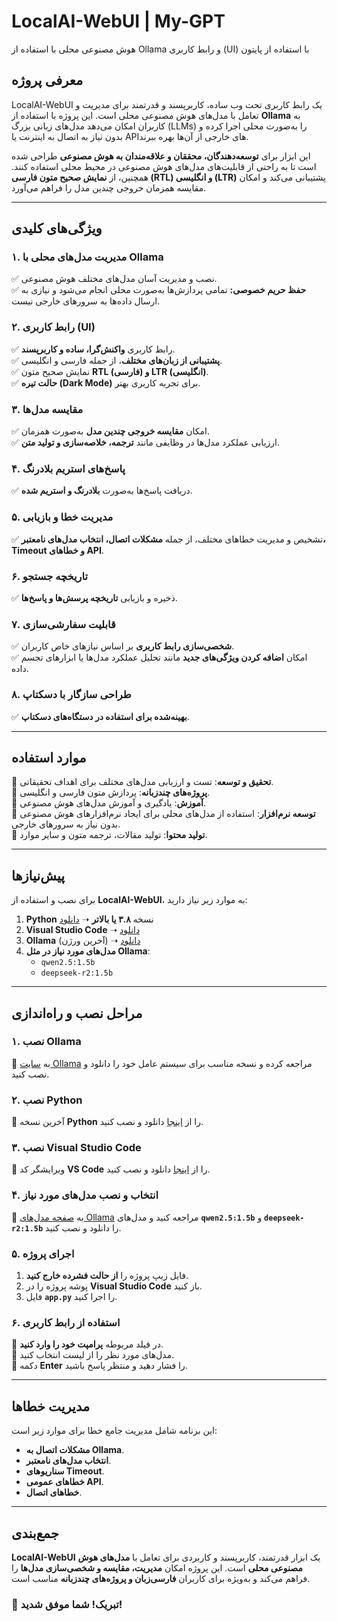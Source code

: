 # LocalAI-WebUI | My-GPT

هوش مصنوعی محلی با استفاده از Ollama و رابط کاربری (UI) با استفاده از پایتون 


## **معرفی پروژه**

LocalAI-WebUI یک رابط کاربری تحت وب ساده، کاربرپسند و قدرتمند برای مدیریت و تعامل با مدل‌های هوش مصنوعی محلی است. این پروژه با استفاده از **Ollama** به کاربران امکان می‌دهد مدل‌های زبانی بزرگ (LLMs) را به‌صورت محلی اجرا کرده و بدون نیاز به اتصال به اینترنت یا APIهای خارجی از آن‌ها بهره ببرند.

این ابزار برای **توسعه‌دهندگان، محققان و علاقه‌مندان به هوش مصنوعی** طراحی شده است تا به راحتی از قابلیت‌های مدل‌های هوش مصنوعی در محیط محلی استفاده کنند. همچنین، از **نمایش صحیح متون فارسی (RTL) و انگلیسی (LTR)** پشتیبانی می‌کند و امکان مقایسه همزمان خروجی چندین مدل را فراهم می‌آورد.

---

## **ویژگی‌های کلیدی**

### **۱. مدیریت مدل‌های محلی با Ollama**
✅ نصب و مدیریت آسان مدل‌های مختلف هوش مصنوعی.  
✅ **حفظ حریم خصوصی:** تمامی پردازش‌ها به‌صورت محلی انجام می‌شود و نیازی به ارسال داده‌ها به سرورهای خارجی نیست.  

### **۲. رابط کاربری (UI)**
✅ رابط کاربری **واکنش‌گرا، ساده و کاربرپسند**.  
✅ **پشتیبانی از زبان‌های مختلف**، از جمله فارسی و انگلیسی.  
✅ نمایش صحیح متون **RTL (فارسی) و LTR (انگلیسی)**.  
✅ **حالت تیره (Dark Mode)** برای تجربه کاربری بهتر.  

### **۳. مقایسه مدل‌ها**
✅ امکان **مقایسه خروجی چندین مدل** به‌صورت همزمان.  
✅ ارزیابی عملکرد مدل‌ها در وظایفی مانند **ترجمه، خلاصه‌سازی و تولید متن**.  

### **۴. پاسخ‌های استریم بلادرنگ**
✅ دریافت پاسخ‌ها به‌صورت **بلادرنگ و استریم شده**.  

### **۵. مدیریت خطا و بازیابی**
✅ تشخیص و مدیریت خطاهای مختلف، از جمله **مشکلات اتصال، انتخاب مدل‌های نامعتبر، Timeout و خطاهای API**.  

### **۶. تاریخچه جستجو**
✅ ذخیره و بازیابی **تاریخچه پرسش‌ها و پاسخ‌ها**.  

### **۷. قابلیت سفارشی‌سازی**
✅ **شخصی‌سازی رابط کاربری** بر اساس نیازهای خاص کاربران.  
✅ امکان **اضافه کردن ویژگی‌های جدید** مانند تحلیل عملکرد مدل‌ها یا ابزارهای تجسم داده.  

### **۸. طراحی سازگار با دسکتاپ**
✅ **بهینه‌شده برای استفاده در دستگاه‌های دسکتاپ**.  

---

## **موارد استفاده**

🔹 **تحقیق و توسعه**: تست و ارزیابی مدل‌های مختلف برای اهداف تحقیقاتی.  
🔹 **پروژه‌های چندزبانه**: پردازش متون فارسی و انگلیسی.  
🔹 **آموزش**: یادگیری و آموزش مدل‌های هوش مصنوعی.  
🔹 **توسعه نرم‌افزار**: استفاده از مدل‌های محلی برای ایجاد نرم‌افزارهای هوش مصنوعی بدون نیاز به سرورهای خارجی.  
🔹 **تولید محتوا**: تولید مقالات، ترجمه متون و سایر موارد.  

---

## **پیش‌نیازها**

برای نصب و استفاده از **LocalAI-WebUI**، به موارد زیر نیاز دارید:  

1. **Python** نسخه **۳.۸ یا بالاتر** ➝ [دانلود](https://www.python.org/downloads/)  
2. **Visual Studio Code** ➝ [دانلود](https://code.visualstudio.com/Download)  
3. **Ollama** (آخرین ورژن) ➝ [دانلود](https://ollama.com/download)  
4. **مدل‌های مورد نیاز در مثل  Ollama**:  
   - `qwen2.5:1.5b`  
   - `deepseek-r2:1.5b`  

---

## **مراحل نصب و راه‌اندازی**

### **۱. نصب Ollama**
🔹 به [سایت Ollama](https://ollama.com/download) مراجعه کرده و نسخه مناسب برای سیستم عامل خود را دانلود و نصب کنید.  

### **۲. نصب Python**
🔹 آخرین نسخه **Python** را از [اینجا](https://www.python.org/downloads/) دانلود و نصب کنید.  

### **۳. نصب Visual Studio Code**
🔹 ویرایشگر کد **VS Code** را از [اینجا](https://code.visualstudio.com/Download) دانلود و نصب کنید.  

### **۴. انتخاب و نصب مدل‌های مورد نیاز**
🔹 به [صفحه مدل‌های Ollama](https://ollama.com/models) مراجعه کنید و مدل‌های **`qwen2.5:1.5b`** و **`deepseek-r2:1.5b`** را دانلود و نصب کنید.  

### **۵. اجرای پروژه**
1. فایل زیپ پروژه را **از حالت فشرده خارج کنید**.  
2. پوشه پروژه را در **Visual Studio Code** باز کنید.  
3. فایل **`app.py`** را اجرا کنید.  

### **۶. استفاده از رابط کاربری**
🔹 در فیلد مربوطه **پرامپت خود را وارد کنید**.  
🔹 مدل‌های مورد نظر را از لیست انتخاب کنید.  
🔹 دکمه **Enter** را فشار دهید و منتظر پاسخ باشید.  

---

## **مدیریت خطاها**

این برنامه شامل مدیریت جامع خطا برای موارد زیر است:
- **مشکلات اتصال به Ollama**.  
- **انتخاب مدل‌های نامعتبر**.  
- **سناریوهای Timeout**.  
- **خطاهای عمومی API**.  
- **خطاهای اتصال**.  

---

## **جمع‌بندی**

**LocalAI-WebUI** یک ابزار قدرتمند، کاربرپسند و کاربردی برای تعامل با **مدل‌های هوش مصنوعی محلی** است. این پروژه امکان **مدیریت، مقایسه و شخصی‌سازی مدل‌ها** را فراهم می‌کند و به‌ویژه برای کاربران **فارسی‌زبان و پروژه‌های چندزبانه** مناسب است.  

### **🎉 تبریک! شما موفق شدید!**



